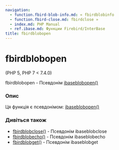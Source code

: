 ```yaml
---
navigation:
  - function.fbird-blob-info.md: « fbirdblobinfo
  - function.fbird-close.md: fbirdclose »
  - index.md: PHP Manual
  - ref.ibase.md: Функции Firebird/InterBase
title: fbirdblobopen
---
```

# fbirdblobopen

(PHP 5, PHP 7 < 7.4.0)

fbirdblobopen - Псевдонім [ibaseblobopen()](function.ibase-blob-open.md)

### Опис

Ця функція є псевдонімом: [ibaseblobopen()](function.ibase-blob-open.md)

### Дивіться також

-   [fbirdblobclose()](function.fbird-blob-close.md) - Псевдонім ibaseblobclose
-   [fbirdblobecho()](function.fbird-blob-echo.md) - Псевдонім ibaseblobecho
-   [fbirdblobget()](function.fbird-blob-get.md) - Псевдонім ibaseblobget
